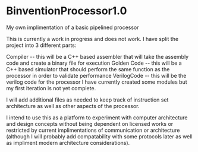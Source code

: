 # BinventionProcessor1.0
 My own implimentation of a basic pipelined processor

This is currently a work in progress and does not work. I have split the project into 3 different parts:

Compiler -- this will be a C++ based assembler that will take the assembly code and create a binary file for execution
Golden Code -- this will be a C++ based simulator that should perform the same function as the processor in order to validate performance
VerilogCode -- this will be the verilog code for the processor I have currently created some modules but my first iteration is not yet complete. 

I will add additional files as needed to keep track of instruction set architecture as well as other aspects of the processor. 

I intend to use this as a platform to experiment with computer architecture and design concepts without being dependent on licensed works or restricted by current implimentations of communication or architecture (although I will probably add compatability with some protocols later as well as impliment modern architecture considerations). 
